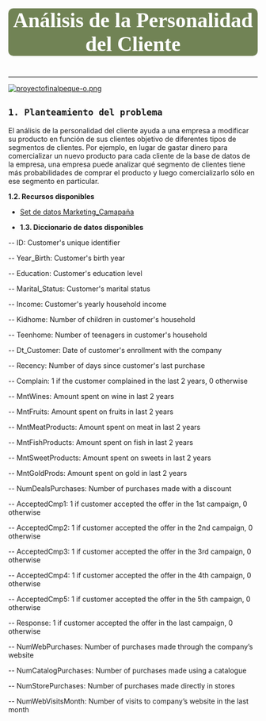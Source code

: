 # <p style="background-color:#718355;font-family:newtimeroman;color:#FFFFFF;font-size:150%;text-align:center;border-radius:10px 10px;">Análisis de la Personalidad del Cliente</p>
---
[![proyectofinalpeque-o.png](https://i.postimg.cc/Y0HvGmRd/proyectofinalpeque-o.png)](https://postimg.cc/JDprS09X)

<a id='sec_1'></a>
## `1. Planteamiento del problema`


El análisis de la personalidad del cliente ayuda a una empresa a modificar su producto en función de sus clientes objetivo de diferentes tipos de segmentos de clientes. Por ejemplo, en lugar de gastar dinero para comercializar un nuevo producto para cada cliente de la base de datos de la empresa, una empresa puede analizar qué segmento de clientes tiene más probabilidades de comprar el producto y luego comercializarlo sólo en ese segmento en particular.

**1.2. Recursos disponibles**
- [Set de datos Marketing_Camapaña](marketing_campaign.csv)

- **1.3. Diccionario de datos disponibles**

-- ID: Customer's unique identifier

-- Year_Birth: Customer's birth year

-- Education: Customer's education level

-- Marital_Status: Customer's marital status

-- Income: Customer's yearly household income

-- Kidhome: Number of children in customer's household

-- Teenhome: Number of teenagers in customer's household

-- Dt_Customer: Date of customer's enrollment with the company

-- Recency: Number of days since customer's last purchase

-- Complain: 1 if the customer complained in the last 2 years, 0 otherwise

-- MntWines: Amount spent on wine in last 2 years

-- MntFruits: Amount spent on fruits in last 2 years

-- MntMeatProducts: Amount spent on meat in last 2 years

-- MntFishProducts: Amount spent on fish in last 2 years

-- MntSweetProducts: Amount spent on sweets in last 2 years

-- MntGoldProds: Amount spent on gold in last 2 years

-- NumDealsPurchases: Number of purchases made with a discount

-- AcceptedCmp1: 1 if customer accepted the offer in the 1st campaign, 0 otherwise

-- AcceptedCmp2: 1 if customer accepted the offer in the 2nd campaign, 0 otherwise

-- AcceptedCmp3: 1 if customer accepted the offer in the 3rd campaign, 0 otherwise

-- AcceptedCmp4: 1 if customer accepted the offer in the 4th campaign, 0 otherwise

-- AcceptedCmp5: 1 if customer accepted the offer in the 5th campaign, 0 otherwise

-- Response: 1 if customer accepted the offer in the last campaign, 0 otherwise

-- NumWebPurchases: Number of purchases made through the company’s website

-- NumCatalogPurchases: Number of purchases made using a catalogue

-- NumStorePurchases: Number of purchases made directly in stores

-- NumWebVisitsMonth: Number of visits to company’s website in the last month
